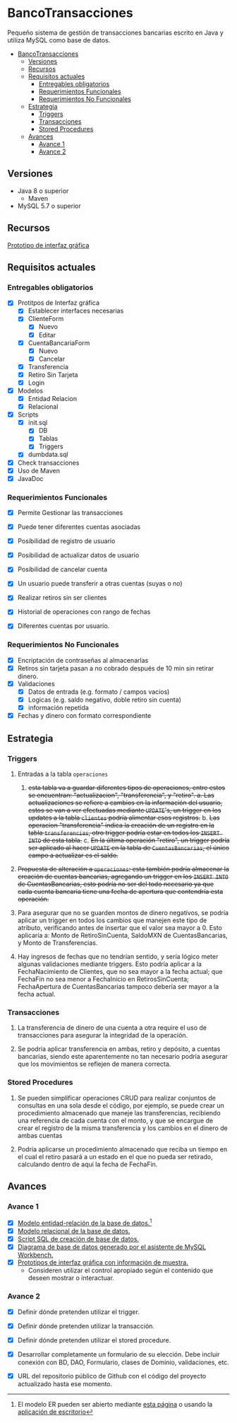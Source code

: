 # BancoTransacciones
Pequeño sistema de gestión de transacciones bancarias escrito en Java y utiliza MySQL como base de datos.


<!-- @import "[TOC]" {cmd="toc" depthFrom=1 depthTo=6 orderedList=false} -->

<!-- code_chunk_output -->

- [BancoTransacciones](#-bancotransacciones-)
  - [Versiones](#-versiones-)
  - [Recursos](#-recursos-)
  - [Requisitos actuales](#-requisitos-actuales-)
    - [Entregables obligatorios](#-entregables-obligatorios-)
    - [Requerimientos Funcionales](#-requerimientos-funcionales-)
    - [Requerimientos No Funcionales](#-requerimientos-no-funcionales-)
  - [Estrategia](#-estrategia-)
    - [Triggers](#-triggers-)
    - [Transacciones](#-transacciones-)
    - [Stored Procedures](#-stored-procedures-)
  - [Avances](#-avances-)
    - [Avance 1](#-avance-1-)
    - [Avance 2](#-avance-2-)

<!-- /code_chunk_output -->


## Versiones
- Java 8 o superior
    - Maven
- MySQL 5.7 o superior

## Recursos
[Prototipo de interfaz gráfica](https://www.figma.com/proto/ZyDg6Mm642d4zf3FPzFO1z/frmCuentaBancaria?node-id=1%3A2701&scaling=min-zoom&page-id=0%3A1&starting-point-node-id=1%3A2701)

## Requisitos actuales


### Entregables obligatorios
- [X] Protitpos de Interfaz gráfica
    - [X] Establecer interfaces necesarias
    - [X] ClienteForm
        - [X] Nuevo
        - [X] Editar
    - [X] CuentaBancariaForm
        - [X] Nuevo
        - [X] Cancelar
    - [X] Transferencia
    - [X] Retiro Sin Tarjeta
    - [X] Login
- [X] Modelos
    - [X] Entidad Relacion
    - [X] Relacional
- [X] Scripts
    - [X] init.sql 
        - [X] DB
        - [X] Tablas
        - [X] Triggers
    - [X] dumbdata.sql
- [X] Check transacciones
- [X] Uso de Maven
- [X] JavaDoc

### Requerimientos Funcionales
- [X] Permite Gestionar las transacciones
- [X] Puede tener diferentes cuentas asociadas
- [X] Posibilidad de registro de usuario
- [X] Posibilidad de actualizar datos de usuario
- [X] Posibilidad de cancelar cuenta
- [X] Un usuario puede transferir a otras cuentas (suyas o no)
- [X] Realizar retiros sin ser clientes
- [X] Historial de operaciones con rango de fechas
- [X] Diferentes cuentas por usuario.



### Requerimientos No Funcionales
- [X] Encriptación de contraseñas al almacenarlas
- [X] Retiros sin tarjeta pasan a no cobrado después de 10 min sin retirar dinero.
- [x] Validaciones 
    - [x] Datos de entrada (e.g. formato / campos vacíos)
    - [x] Logicas (e.g. saldo negativo, doble retiro sin cuenta)
    - [x] información repetida
- [x] Fechas y dinero con formato correspondiente

## Estrategia

### Triggers
1. Entradas a la tabla `operaciones`
    1. <s>esta tabla va a guardar diferentes tipos de operaciones, entre estos se encuentran: "actualizacion", "transferencia", y "retiro". 
        a. Las actualizaciones se refiere a cambios en la información del usuario, estos se van a ver efectuadas mediante `UPDATE`'s, un trigger en los updates a la tabla `clientes` podría alimentar esos registros.</s>
        b. <s>Las operacion "transferencia" indica la creación de un registro en la tabla `transferencias`, otro trigger podría estar en todos los `INSERT INTO` de esta tabla.</s>
        c. <s>En la última operación "retiro", un trigger podría ser aplicado al hacer `UPDATE` en la tabla de `CuentasBancarias`, el único campo a actualizar es el saldo.</s>
   
2. <s>Propuesta de alteración a `operaciones`: esta también podría almacenar la creación de cuentas bancarias, agregando un trigger en los `INSERT INTO` de CuentasBancarias, esto podría no ser del todo necesario ya que cada cuenta bancaria tiene una fecha de apertura que contendría esta operación.</s>
3. Para asegurar que no se guarden montos de dinero negativos, se podría aplicar un trigger en todos los cambios que manejen este tipo de atributo, verificando antes de insertar que el valor sea mayor a 0. Esto aplicaría a: Monto de RetiroSinCuenta, SaldoMXN de CuentasBancarias, y Monto de Transferencias.
4. Hay ingresos de fechas que no tendrían sentido, y sería lógico meter algunas validaciones mediante triggers. Esto podría aplicar a la FechaNacimiento de Clientes, que no sea mayor a la fecha actual; que FechaFin no sea menor a FechaInicio en RetirosSinCuenta; FechaApertura de CuentasBancarias tampoco debería ser mayor a la fecha actual.

### Transacciones
1. La transferencia de dinero de una cuenta a otra require el uso de transacciones para asegurar la integridad de la operación.

2. Se podría aplicar transferencia en ambas, retiro y depósito, a cuentas bancarias, siendo este aparentemente no tan necesario podría asegurar que los movimientos se reflejen de manera correcta.

### Stored Procedures
1. Se pueden simplificar operaciones CRUD para realizar conjuntos de consultas en una sola desde el código, por ejemplo, se puede crear un procedimiento almacenado que maneje las transferencias, recibiendo una referencia de cada cuenta con el monto, y que se encargue de crear el registro de la misma transferencia y los cambios en el dinero de ambas cuentas

2. Podría aplicarse un procedimiento almacenado que reciba un tiempo en el cual el retiro pasará a un estado en el que no pueda ser retirado, calculando dentro de aquí la fecha de FechaFin.

## Avances

### Avance 1
- [X] [Modelo entidad-relación de la base de datos.](./modelado/ModeloER.drawio)[^1]
- [X] [Modelo relacional de la base de datos.](./modelado/ModeloRelacional.md)
- [X] [Script SQL de creación de base de datos.](./scripts/init.sql)
- [X] [Diagrama de base de datos generado por el asistente de MySQL Workbench.](./modelado/EERDiagram_MySQL.mwb)
- [X] [Prototipos de interfaz gráfica con información de muestra.](README.md#recursos) 
    - Consideren utilizar el control apropiado según el contenido que deseen mostrar o interactuar.


### Avance 2
- [X] Definir dónde pretenden utilizar el trigger.
- [X] Definir dónde pretenden utilizar la transacción.
- [X] Definir dónde pretenden utilizar el stored procedure.
- [X] Desarrollar completamente un formulario de su elección. Debe incluir conexión con
BD, DAO, Formulario, clases de Dominio, validaciones, etc.
- [X] URL del repositorio público de Github con el código del proyecto actualizado
hasta ese momento.



[^1]: El modelo ER pueden ser abierto mediante [esta página](https://app.diagrams.net/) o usando la [aplicación de escritorio](https://drawio-app.com/)
